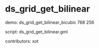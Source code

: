 ds_grid_get_bilinear
====================

demo: ds_grid_get_bilinear_bicubic 768 256

script: ds_grid_get_bilinear.gml

contributors: xot